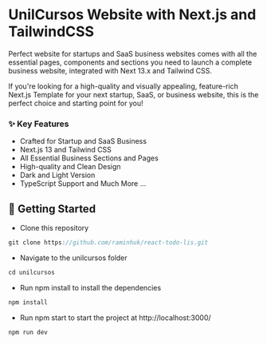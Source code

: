 # UnilCursos Website with Next.js and TailwindCSS

Perfect website for startups and SaaS business websites comes with all the essential pages, components and sections you need to launch a complete business website, integrated with Next 13.x and Tailwind CSS.

If you're looking for a high-quality and visually appealing, feature-rich Next.js Template for your next startup, SaaS, or business website, this is the perfect choice and starting point for you!

### ✨ Key Features
- Crafted for Startup and SaaS Business
- Next.js 13 and Tailwind CSS
- All Essential Business Sections and Pages
- High-quality and Clean Design
- Dark and Light Version
- TypeScript Support
and Much More ...

## 🚀 Getting Started

+ Clone this repository
```jsx
git clone https://github.com/raminhuk/react-todo-lis.git
```
+ Navigate to the unilcursos folder
```jsx
cd unilcursos
```
+ Run npm install to install the dependencies
```jsx
npm install
```
+ Run npm start to start the project at http://localhost:3000/
```jsx
npm run dev
```
